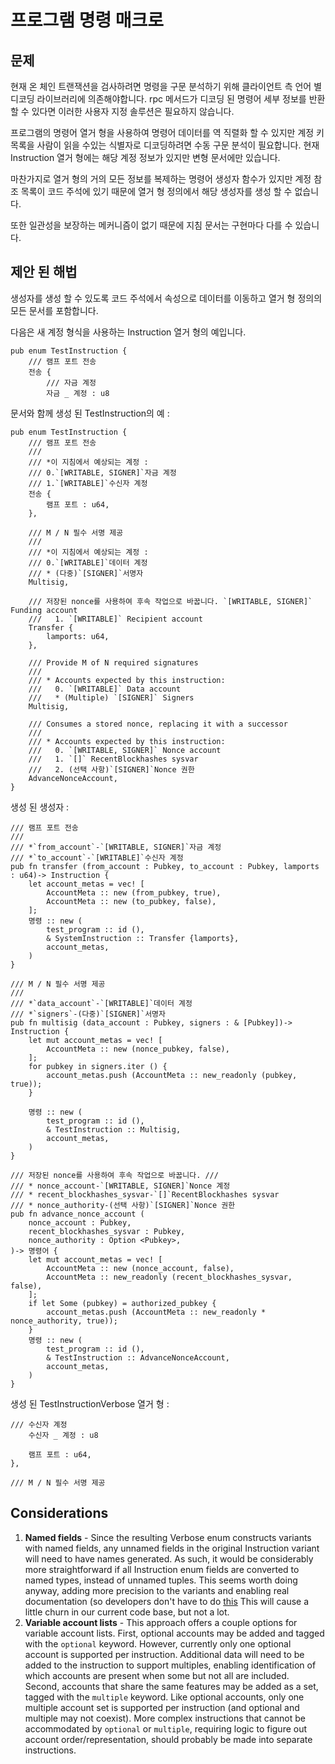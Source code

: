 # 프로그램 명령 매크로

## 문제

현재 온 체인 트랜잭션을 검사하려면 명령을 구문 분석하기 위해 클라이언트 측 언어 별 디코딩 라이브러리에 의존해야합니다.  rpc 메서드가 디코딩 된 명령어 세부 정보를 반환 할 수 있다면 이러한 사용자 지정 솔루션은 필요하지 않습니다.

프로그램의 명령어 열거 형을 사용하여 명령어 데이터를 역 직렬화 할 수 있지만 계정 키 목록을 사람이 읽을 수있는 식별자로 디코딩하려면 수동 구문 분석이 필요합니다. 현재 Instruction 열거 형에는 해당 계정 정보가 있지만 변형 문서에만 있습니다.

마찬가지로 열거 형의 거의 모든 정보를 복제하는 명령어 생성자 함수가 있지만 계정 참조 목록이 코드 주석에 있기 때문에 열거 형 정의에서 해당 생성자를 생성 할 수 없습니다.

또한 일관성을 보장하는 메커니즘이 없기 때문에 지침 문서는 구현마다 다를 수 있습니다.

## 제안 된 해법

생성자를 생성 할 수 있도록 코드 주석에서 속성으로 데이터를 이동하고 열거 형 정의의 모든 문서를 포함합니다.

다음은 새 계정 형식을 사용하는 Instruction 열거 형의 예입니다.

```rust,ignore
pub enum TestInstruction {
    /// 램프 포트 전송
    전송 {
        /// 자금 계정
        자금 _ 계정 : u8
```

문서와 함께 생성 된 TestInstruction의 예 :
```rust,ignore
pub enum TestInstruction {
    /// 램프 포트 전송
    ///
    /// *이 지침에서 예상되는 계정 :
    /// 0.`[WRITABLE, SIGNER]`자금 계정
    /// 1.`[WRITABLE]`수신자 계정
    전송 {
        램프 포트 : u64,
    },

    /// M / N 필수 서명 제공
    ///
    /// *이 지침에서 예상되는 계정 :
    /// 0.`[WRITABLE]`데이터 계정
    /// * (다중)`[SIGNER]`서명자
    Multisig,

    /// 저장된 nonce를 사용하여 후속 작업으로 바꿉니다. `[WRITABLE, SIGNER]` Funding account
    ///   1. `[WRITABLE]` Recipient account
    Transfer {
        lamports: u64,
    },

    /// Provide M of N required signatures
    ///
    /// * Accounts expected by this instruction:
    ///   0. `[WRITABLE]` Data account
    ///   * (Multiple) `[SIGNER]` Signers
    Multisig,

    /// Consumes a stored nonce, replacing it with a successor
    ///
    /// * Accounts expected by this instruction:
    ///   0. `[WRITABLE, SIGNER]` Nonce account
    ///   1. `[]` RecentBlockhashes sysvar
    ///   2. (선택 사항)`[SIGNER]`Nonce 권한
    AdvanceNonceAccount,
}
```

생성 된 생성자 :
```rust,ignore
/// 램프 포트 전송
///
/// *`from_account`-`[WRITABLE, SIGNER]`자금 계정
/// *`to_account`-`[WRITABLE]`수신자 계정
pub fn transfer (from_account : Pubkey, to_account : Pubkey, lamports : u64)-> Instruction {
    let account_metas = vec! [
        AccountMeta :: new (from_pubkey, true),
        AccountMeta :: new (to_pubkey, false),
    ];
    명령 :: new (
        test_program :: id (),
        & SystemInstruction :: Transfer {lamports},
        account_metas,
    )
}

/// M / N 필수 서명 제공
///
/// *`data_account`-`[WRITABLE]`데이터 계정
/// *`signers`-(다중)`[SIGNER]`서명자
pub fn multisig (data_account : Pubkey, signers : & [Pubkey])-> Instruction {
    let mut account_metas = vec! [
        AccountMeta :: new (nonce_pubkey, false),
    ];
    for pubkey in signers.iter () {
        account_metas.push (AccountMeta :: new_readonly (pubkey, true));
    }

    명령 :: new (
        test_program :: id (),
        & TestInstruction :: Multisig,
        account_metas,
    )
}

/// 저장된 nonce를 사용하여 후속 작업으로 바꿉니다. ///
/// * nonce_account-`[WRITABLE, SIGNER]`Nonce 계정
/// * recent_blockhashes_sysvar-`[]`RecentBlockhashes sysvar
/// * nonce_authority-(선택 사항)`[SIGNER]`Nonce 권한
pub fn advance_nonce_account (
    nonce_account : Pubkey,
    recent_blockhashes_sysvar : Pubkey,
    nonce_authority : Option <Pubkey>,
)-> 명령어 {
    let mut account_metas = vec! [
        AccountMeta :: new (nonce_account, false),
        AccountMeta :: new_readonly (recent_blockhashes_sysvar, false),
    ];
    if let Some (pubkey) = authorized_pubkey {
        account_metas.push (AccountMeta :: new_readonly * nonce_authority, true));
    }
    명령 :: new (
        test_program :: id (),
        & TestInstruction :: AdvanceNonceAccount,
        account_metas,
    )
}

```

생성 된 TestInstructionVerbose 열거 형 :

```rust,ignore
/// 수신자 계정
    수신자 _ 계정 : u8

    램프 포트 : u64,
},

/// M / N 필수 서명 제공

```

## Considerations

1. **Named fields** - Since the resulting Verbose enum constructs variants with named fields, any unnamed fields in the original Instruction variant will need to have names generated. As such, it would be considerably more straightforward if all Instruction enum fields are converted to named types, instead of unnamed tuples. This seems worth doing anyway, adding more precision to the variants and enabling real documentation (so developers don't have to do [this](https://github.com/solana-labs/solana/blob/3aab13a1679ba2b7846d9ba39b04a52f2017d3e0/sdk/src/system_instruction.rs#L140) This will cause a little churn in our current code base, but not a lot.
2. **Variable account lists** - This approach offers a couple options for variable account lists. First, optional accounts may be added and tagged with the `optional` keyword. However, currently only one optional account is supported per instruction. Additional data will need to be added to the instruction to support multiples, enabling identification of which accounts are present when some but not all are included. Second, accounts that share the same features may be added as a set, tagged with the `multiple` keyword. Like optional accounts, only one multiple account set is supported per instruction (and optional and multiple may not coexist). More complex instructions that cannot be accommodated by `optional` or `multiple`, requiring logic to figure out account order/representation, should probably be made into separate instructions.

